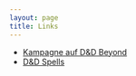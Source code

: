 ```yaml
---
layout: page
title: Links
---
```


- [Kampagne auf D&D Beyond](https://ddb.ac/campaigns/join/219462123885074)
- [D&D Spells](https://www.dnd-spells.com/)







